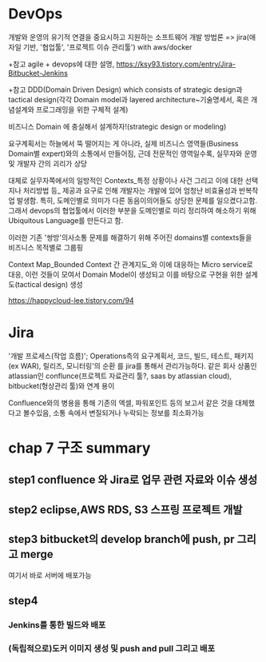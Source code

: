 # DevOps
개발와 운영의 유기적 연결을 중요시하고 지원하는 소프트웨어 개발 방법론 => jira(애자일 기반, '협업툴', '프로젝트 이슈 관리툴') with aws/docker

+참고
agile + devops에 대한 설명, https://ksy93.tistory.com/entry/Jira-Bitbucket-Jenkins

+참고
DDD(Domain Driven Design) which consists of strategic design과 tactical design(각각 Domain model과 layered architecture~기술명세서, 혹은 개념설계와 프로그래밍을 위한 구체적 설계)

비즈니스 Domain 에 충실해서 설계하자!(strategic design or modeling)

요구계획서는 하늘에서 뚝 떨어지는 게 아니라, 실제 비즈니스 영역들(Business Domain별 expert)와의 소통에서 만들어짐, 근데 전문적인 영역일수록, 실무자와 운영 및 개발자 간의 괴리가 상당

대체로 실무자쪽에서의 일방적인 Contexts_특정 상황이나 사건 그리고 이에 대한 선택지나 처리방법 등_ 제공과 요구로 인해 개발자는 개발에 있어 엄청난 비효율성과 반복작업 발생함.
특히, 도메인별로 의미가 다른 동음이의어들도 상당한 문제를 일으켰다고함. 그래서 devops의 협업툴에서 이러한 부분을 도메인별로 미리 정리하여 해소하기 위해 Ubiquitous Language를 만든다고 함.

이러한 기존 '쌍방'의사소통 문제를 해결하기 위해 주어진 domains별 contexts들을 비즈니스 목적별로 그룹핑
 
Context Map_Bounded Context 간 관계지도_와 이에 대응하는 Micro service로 대응, 이런 것들이 모여서 Domain Model이 생성되고 이를 바탕으로 구현을 위한 설계도(tactical design) 생성 

https://happycloud-lee.tistory.com/94

# Jira
'개발 프로세스(작업 흐름)'; Operations측의 요구계획서, 코드, 빌드, 테스트, 패키지(ex WAR), 릴리즈, 모니터링'의 순환 를 jira를 통해서 관리가능하다.
같은 회사 상품인 atlassian인 conflunce(프로젝트 자료관리 툴?, saas by atlassian cloud), bitbucket(형상관리 툴)와 연계 용이

Confluence와의 병용을 통해 기존의 엑셀, 파워포인트 등의 보고서 같은 것을 대체했다고 볼수있음, 소통 속에서 변질되거나 누락되는 정보를 최소화가능


# chap 7 구조 summary

## step1 confluence 와 Jira로 업무 관련 자료와 이슈 생성

## step2 eclipse,AWS RDS, S3 스프링 프로젝트 개발

## step3 bitbucket의 develop branch에 push, pr 그리고 merge
여기서 바로 서버에 배포가능

## step4
### Jenkins를 통한 빌드와 배포

### (독립적으로)도커 이미지 생성 및 push and pull 그리고 배포

